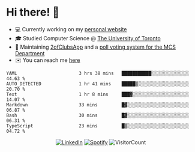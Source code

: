 # Hi there! 👋

- 💻 Currently working on my [personal website](https://hiimchrislim.co)
- 🎓 Studied Computer Science @ [The University of Toronto](https://www.utoronto.ca/)
- 🔨 Maintaining [2ofClubsApp](https://github.com/2ofClubsApp) and a [poll voting system for the MCS Department](https://github.com/hiimchrislim/PollVotingSystem)
- ✉️ You can reach me [here](mailto:hello@hiimchrislim.co)

<!--START_SECTION:waka-->

```text
YAML                       3 hrs 38 mins   ███████████░░░░░░░░░░░░░░   44.63 %
AUTO_DETECTED              1 hr 41 mins    █████▒░░░░░░░░░░░░░░░░░░░   20.70 %
Text                       1 hr 8 mins     ███▓░░░░░░░░░░░░░░░░░░░░░   14.07 %
Markdown                   33 mins         █▓░░░░░░░░░░░░░░░░░░░░░░░   06.87 %
Bash                       30 mins         █▓░░░░░░░░░░░░░░░░░░░░░░░   06.31 %
TypeScript                 23 mins         █▒░░░░░░░░░░░░░░░░░░░░░░░   04.72 %
```

<!--END_SECTION:waka-->

<div align="center">
<a href="https://www.linkedin.com/in/hiimchrislim" target="_blank"><img src="https://img.shields.io/badge/LinkedIn-%230077B5.svg?&style=flat-square&logo=linkedin&logoColor=white" alt="LinkedIn"></a>
<a href="https://open.spotify.com/user/clim1231" target="_blank"><img src="https://img.shields.io/badge/Spotify-%231ED760.svg?&style=flat-square&logo=spotify&logoColor=white" alt="Spotify"></a>
<img src="https://visitor-badge.glitch.me/badge?page_id=hiimchrislim.visitor-badge" alt="VisitorCount">
</div>
